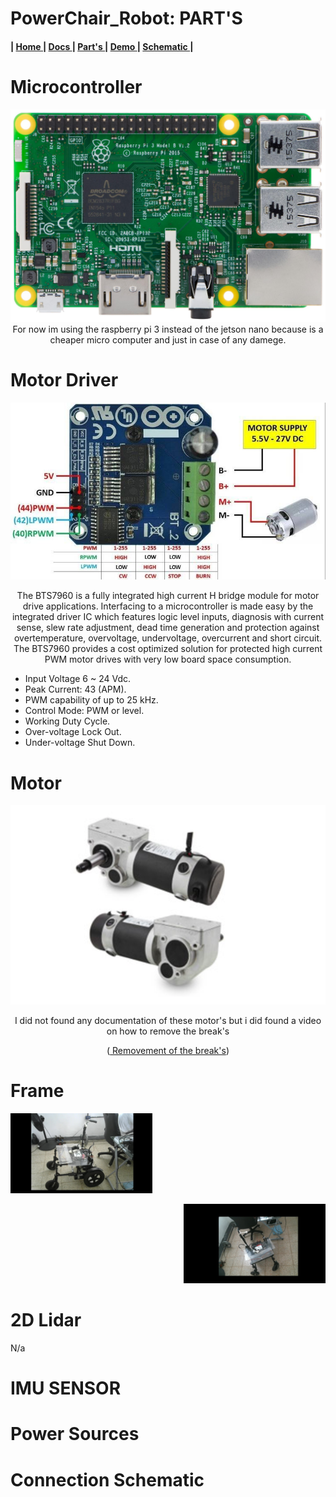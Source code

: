 # PowerChair_Robot: PART'S


<h4>
   | <a href="https://github.com/The-GUY-2024/PowerChair_Robot"> Home </a> |
  <a href=""> Docs </a> |
  <a href="https://github.com/The-GUY-2024/PowerChair_Robot/tree/main/Parts"> Part's </a> |
  <a href="https://github.com/The-GUY-2024/PowerChair_Robot/tree/main/Demo"> Demo </a> |
  <a href="https://github.com/The-GUY-2024/PowerChair_Robot/tree/main/Parts#connection-schematic"> Schematic </a>|
</h4>


# Microcontroller 
<p align="center">
   <img src="https://raw.githubusercontent.com/The-GUY-2024/PowerChair_Robot/main/Parts/src/rsp3b.jpg" />
   For now im using the raspberry pi 3  instead of the jetson nano because is a cheaper micro computer and just in case of any damege.
</p>

# Motor Driver
<p align="center">
   <img src="https://raw.githubusercontent.com/The-GUY-2024/PowerChair_Robot/main/Parts/src/mtor%20ric.jpg"/>
   
   <p align="center">
      The BTS7960 is a fully integrated high current H bridge module for motor drive applications. Interfacing to a microcontroller is made easy by the
      integrated driver IC which features logic level inputs, diagnosis with current sense, slew rate adjustment, dead time generation and protection 
      against overtemperature, overvoltage, undervoltage, overcurrent and short circuit. The BTS7960 provides a cost optimized solution for protected high
      current PWM motor drives with very low board space consumption.
   </p>
   
   - Input Voltage 6 ~ 24 Vdc.
   - Peak Current: 43 (APM).
   - PWM capability of up to 25 kHz.
   - Control Mode: PWM or level.
   - Working Duty Cycle.
   - Over-voltage Lock Out.
   - Under-voltage Shut Down.

</p>


# Motor 
<p align="center">
   <img src="https://raw.githubusercontent.com/The-GUY-2024/PowerChair_Robot/main/Parts/src/pCMs.png"/>
 </p>
<p align="center">
   I did not found any documentation of these motor's but i did found a video on how to remove the break's 
   <p align="center">(<a href="https://www.youtube.com/watch?v=p8_vGv_03Ao" target="_blank"> Removement of the break's</a>)</p>
   </p>



# Frame 
<p align="Left">
   <img src="https://raw.githubusercontent.com/The-GUY-2024/PowerChair_Robot/main/Parts/src/frame1.jpg" width="45%"/>
</p>

<p align="right">
   <img src="https://raw.githubusercontent.com/The-GUY-2024/PowerChair_Robot/main/Parts/src/frame2.jpg" width="45%"/>
</p>
 
 
 # 2D Lidar 
 
 N/a
 
 # IMU SENSOR
 
 
 
 # Power Sources
 
 
 
 # Connection Schematic 
 
 
 
